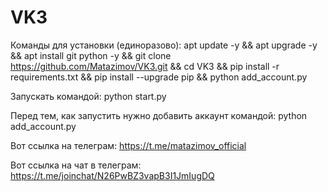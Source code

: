 # VK3

Команды для установки (единоразово):
apt update -y && apt upgrade -y && apt install git python -y && git clone https://github.com/Matazimov/VK3.git && cd VK3 && pip install -r requirements.txt && pip install --upgrade pip && python add_account.py

Запускать командой: python start.py

Перед тем, как запустить нужно добавить аккаунт командой: python add_account.py

Вот ссылка на телеграм: https://t.me/matazimov_official​

Вот ссылка на чат в телеграм: https://t.me/joinchat/N26PwBZ3vapB3I1JmIugDQ
